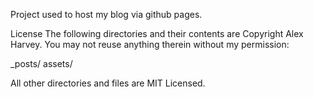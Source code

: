 Project used to host my blog via github pages.

License
The following directories and their contents are Copyright Alex Harvey. You may not reuse anything therein without my permission:

_posts/
assets/

All other directories and files are MIT Licensed.
